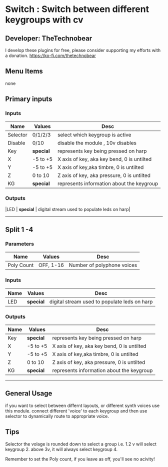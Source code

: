 # Switch : Switch between different keygroups with cv

## Developer: TheTechnobear
I develop these plugins for free, please consider supporting my efforts with a donation.
https://ko-fi.com/thetechnobear


## Menu Items
none

## Primary inputs 

### Inputs
|Name | Values|Desc|
|---|---|---|
|Selector| 0/1/2/3| select which keygroup is active|
|Disable| 0/10| disable the module , 10v disables|
|Key| **special** |represents key being pressed on harp|
|X| -5 to +5| X axis of key,  aka key bend, 0 is untilted|
|Y| -5 to +5| X  axis of key,aka timbre, 0 is untilted|
|Z| 0 to 10| Z axis of key, aka pressure, 0 is untilted|
|KG| **special** |represents information about the keygroup|

### Outputs
|LED | **special** | digital stream used to populate leds on harp|


--------
## Split 1 -4 

### Parameters
|Name | Values |Desc|
|---|---|---|
|Poly Count| OFF, 1-16 |Number of polyphone voices |

### Inputs
|Name | Values|Desc|
|---|---|---|
|LED | **special** | digital stream used to populate leds on harp|


### Outputs
|Name | Values|Desc|
|---|---|---|
|Key| **special** |represents key being pressed on harp|
|X| -5 to +5| X axis of key,  aka key bend, 0 is untilted|
|Y| -5 to +5| X  axis of key,aka timbre, 0 is untilted|
|Z| 0 to 10| Z axis of key, aka pressure, 0 is untilted|
|KG| **special** |represents information about the keygroup|

------------------------------------------------------------------------------

## General Usage 
if you want to select between differnt layouts, or different synth voices use this module.
connect different 'voice' to each keygroup and then use selector to dynamically route to appropriate voice.

## Tips
Selector the volage is rounded down to select a group i.e. 1.2 v will select keygroup 2.
above 3v, it will always select keygroup 4.

Remember to set the Poly count, if you leave as off, you'll see no acivity! 




